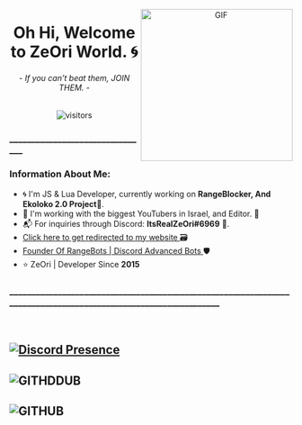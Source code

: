 <p>
   <div align="center">
  <img align="right" height="270px" alt="GIF" src="https://media0.giphy.com/media/J13sDlhztnBVT2bHk7/200.gif?cid=95b279447b8d627196ccacd09b85cd79a4e548e36a73d969&rid=200.gif&ct=g"/>
  </div>
  <h1 align="center"><b>Oh Hi, Welcome to ZeOri World. 🌀</b></h1>
  <h6 align="center"> 
      <i>- If you can’t beat them, JOIN THEM. -</i>
   </h6>
</p>
<p align="center">
    <img align="center" alt="visitors" src="https://gpvc.arturio.dev/ZeOri-xyz" />
</p>



  
  ### ________________________________

### Information About Me:
- 🌀 I'm JS & Lua Developer, currently working on <strong>RangeBlocker, And Ekoloko 2.0 Project</strong>🌴.
- 👬 I'm working with the biggest YouTubers in Israel, and Editor. 🎥
- 📬 For inquiries through Discord: <strong>ItsRealZeOri#6969</strong> 🌠.
- <a href="https://zeori.xyz"> Click here to get redirected to my website </a> 🗃️
- <a href="https://rangeblocker.xyz"> Founder Of RangeBots | Discord Advanced Bots </a> 🛡
- ⭐ ZeOri | Developer Since <strong>2015</strong>


### ________________________________________________________________________________________________________________
<br>

## [![Discord Presence](https://lanyard-profile-readme.vercel.app/api/898184610125606982)](https://discord.com/users/898184610125606982)
## ![GITHDDUB](https://github-readme-stats.vercel.app/api/top-langs/?username=ZeOri-xyz&show_icon=ture&theme=radical)
## ![GITHUB](https://github-readme-stats.vercel.app/api?username=ZeOri-xyz&count_private=true&show_icons=true&theme=radical)
